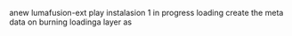  anew lumafusion-ext
play
instalasion 1
in progress
loading
create the meta
data on burning
loadinga
layer
as

